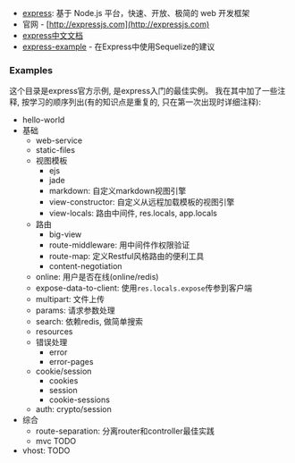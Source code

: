 - [express](https://github.com/strongloop/express): 基于 Node.js 平台，快速、开放、极简的 web 开发框架
- 官网 - [http://expressjs.com](http://expressjs.com)
- [express中文文档](http://www.expressjs.com.cn/)
- [express-example](https://github.com/sequelize/express-example) - 在Express中使用Sequelize的建议

### Examples

这个目录是express官方示例, 是express入门的最佳实例。
我在其中加了一些注释, 按学习的顺序列出(有的知识点是重复的, 只在第一次出现时详细注释):

- hello-world
- 基础
  - web-service
  - static-files
  - 视图模板
    - ejs
    - jade
    - markdown: 自定义markdown视图引擎
    - view-constructor: 自定义从远程加载模板的视图引擎
    - view-locals: 路由中间件, res.locals, app.locals
  - 路由
    - big-view
    - route-middleware: 用中间件作权限验证
    - route-map: 定义Restful风格路由的便利工具
    - content-negotiation
  - online: 用户是否在线(online/redis)
  - expose-data-to-client: 使用`res.locals.expose`传参到客户端
  - multipart: 文件上传
  - params: 请求参数处理
  - search: 依赖redis, 做简单搜索
  - resources
  - 错误处理
      - error
      - error-pages
  - cookie/session
    - cookies
    - session
    - cookie-sessions
  - auth: crypto/session
- 综合
  - route-separation: 分离router和controller最佳实践
  - mvc TODO
- vhost: TODO



